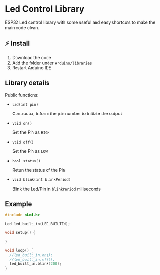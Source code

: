 # Led Control Library

ESP32 Led control library with some useful and easy shortcuts to make the main code clean.

## ⚡ Install

1. Download the code
2. Add the folder under `Arduino/libraries`
3. Restart Arduino IDE

## Library details

Public functions:

- `Led(int pin)`
    
    Contructor, inform the `pin` number to initiate the output

- `void on()`

    Set the Pin as `HIGH`

- `void off()`

    Set the Pin as `LOW`

- `bool status()`

    Retun the status of the Pin

- `void blink(int blinkPeriod)`

    Blink the Led/Pin in `blinkPeriod` miliseconds

## Example

```c++
#include <Led.h>

Led led_built_in(LED_BUILTIN);

void setup() {
  
}

void loop() {
  //led_built_in.on();
  //led_built_in.off();
  led_built_in.blink(200); 
}
```
